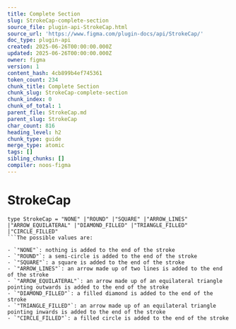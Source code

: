 ```yaml
---
title: Complete Section
slug: StrokeCap-complete-section
source_file: plugin-api-StrokeCap.html
source_url: 'https://www.figma.com/plugin-docs/api/StrokeCap/'
doc_type: plugin-api
created: 2025-06-26T00:00:00.000Z
updated: 2025-06-26T00:00:00.000Z
owner: figma
version: 1
content_hash: 4cb899b4ef745361
token_count: 234
chunk_title: Complete Section
chunk_slug: StrokeCap-complete-section
chunk_index: 0
chunk_of_total: 1
parent_file: StrokeCap.md
parent_slug: StrokeCap
char_count: 816
heading_level: h2
chunk_type: guide
merge_type: atomic
tags: []
sibling_chunks: []
compiler: noos-figma
---
```


# StrokeCap

```
type StrokeCap = "NONE" |"ROUND" |"SQUARE" |"ARROW_LINES" |"ARROW_EQUILATERAL" |"DIAMOND_FILLED" |"TRIANGLE_FILLED" |"CIRCLE_FILLED"
```The possible values are:

- `"NONE"`: nothing is added to the end of the stroke
- `"ROUND"`: a semi-circle is added to the end of the stroke
- `"SQUARE"`: a square is added to the end of the stroke
- `"ARROW_LINES"`: an arrow made up of two lines is added to the end of the stroke
- `"ARROW_EQUILATERAL"`: an arrow made up of an equilateral triangle pointing outwards is added to the end of the stroke
- `"DIAMOND_FILLED"`: a filled diamond is added to the end of the stroke
- `"TRIANGLE_FILLED"`: an arrow made up of an equilateral triangle pointing inwards is added to the end of the stroke
- `"CIRCLE_FILLED"`: a filled circle is added to the end of the stroke
